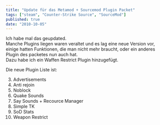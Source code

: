 ```yaml
---
title: "Update für das Metamod + Sourcemod Plugin Packet"
tags: ["steam", "Counter-Strike Source", "SourceMod"]
published: true
date: "2010-10-05"
---
```


Ich habe mal das geupdated.  
Manche Plugins liegen waren veraltet und es lag eine neue Version vor, einige hatten Funktionen, die man nicht mehr braucht, oder ein anderes Plugin des packetes nun auch hat.  
Dazu habe ich ein Waffen Restrict Plugin hinzugefügt.

Die neue Plugin Liste ist:

3. Advertisements
4. Anti rejoin
5. Noblock
6. Quake Sounds
7. Say Sounds + Recource Manager
8. Simple TK
9. SoD Stats
10. Weapon Restrict

